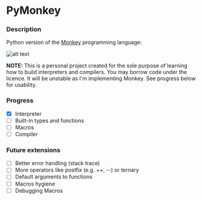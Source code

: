 # PyMonkey

### Description

Python version of the [Monkey](https://interpreterbook.com/#the-monkey-programming-language) programming language:

![alt text](https://interpreterbook.com/img/monkey_logo-d5171d15.png "Official Logo")

**NOTE:** This is a personal project created for the sole purpose of learning how to build interpreters and compilers. You may borrow code under the licence. It will be unstable as I'm implementing Monkey. See progress below for usability.

### Progress

- [x] Interpreter
- [ ] Built-in types and functions
- [ ] Macros
- [ ] Compiler

### Future extensions
- [ ] Better error handling (stack trace)
- [ ] More operators like postfix (e.g. ++, --) or ternary
- [ ] Default arguments to functions 
- [ ] Macros hygiene 
- [ ] Debugging Macros
